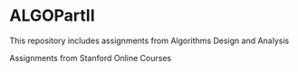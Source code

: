 ALGOPartII
==========

This repository includes assignments from Algorithms Design and Analysis


Assignments from Stanford Online Courses

